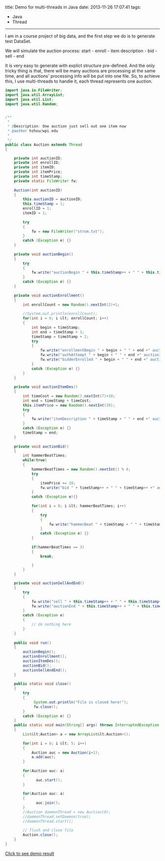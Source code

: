 title: Demo for multi-threads in Java
date: 2013-11-26 17:07:41
tags: 
  - Java
  - Thread
---

I am in a course project of big data, and the first step we do is to generate test DataSet.     

We will simulate the auction process: start - enroll - item description - bid - sell - end      

It is very easy to generate with explict structure pre-defined. And the only tricky thing is that, there will be many auctions are processing at the same time, and all auctions' processing info will be put into one file. So, to achieve this, I use multi-threads to handle it, each thread represents one auction.  
<!-- more -->
```java
import java.io.FileWriter;
import java.util.ArrayList;
import java.util.List;
import java.util.Random;


/**
 * 
 * @Description: One auction just sell out one item now
 * @author hzhou@wpi.edu
 *
 */
public class Auction extends Thread
{

    private int auctionID;
    private int enrollID;
    private int itemID;
    private int itemPrice;
    private int timeStamp;
    private static FileWriter fw;
    
    Auction(int auctionID)
    {
    	this.auctionID = auctionID;
    	this.timeStamp = 1;
    	enrollID = 1;
        itemID = 1;
        
    	try 
    	{ 
    		fw = new FileWriter("strom.txt"); 
    	} 
    	catch (Exception e) {}
    }
    
    private void auctionBegin()
    {
    	try 
    	{ 
    		fw.write("auctionBegin " + this.timeStamp++ + " " + this.timeStamp++ +" auctionID " + this.auctionID + " nothing 0 nothing 0 nothing 0\r\n");
    	} 
    	catch (Exception e) {}
    }
    
    private void auctionEnrollment()
    {
    	int enrollCount = new Random().nextInt(2)+1;
    	
    	//System.out.println(enrollCount);
    	for(int i = 0; i &lt; enrollCount; i++)
    	{
    		int begin = timeStamp;
        	int end = timeStamp + 1;
        	timeStamp = timeStamp + 2;
    		try 
        	{
        		fw.write("enrollmentBegin " + begin + " " + end +" auctionID " + this.auctionID + " enrollID " + this.enrollID + " nothing 0 nothing 0\r\n");
        		fw.write("authAttempt " + begin + " " + end +" auctionID " + this.auctionID + " enrollID " + this.enrollID + " nothing 0 nothing 0\r\n");
        		fw.write("bidderEnrolled " + begin + " " + end +" auctionID " + this.auctionID + " enrollID " + this.enrollID + " nothing 0 nothing 0\r\n");
        	} 
        	catch (Exception e) {}
    	}
    }
    
    private void auctionItemDes()
    {
    	int timeCost = new Random().nextInt(7)+10;
    	int end = timeStamp + timeCost;
    	this.itemPrice = new Random().nextInt(20);
    	try 
    	{
    		fw.write("itemDescription " + timeStamp + " " + end +" auctionID " + this.auctionID + " nothing 0 itemID  " + this.itemID + " price "+itemPrice+"\r\n");
    	} 
    	catch (Exception e) {}
    	timeStamp = end;
    }
    
    private void auctionBid()
    {
    	int hammerBeatTimes;
    	while(true)
    	{
	    	hammerBeatTimes = new Random().nextInt() % 4;
	    	try 
	    	{
	    		itemPrice += 10;
	    		fw.write("bid " + timeStamp++ + " " + timeStamp++ +" auctionID " + this.auctionID + " nothing 0 itemID  " + this.itemID + " price "+itemPrice+"\r\n");
	    	} 
	    	catch (Exception e){}
	    	
	    	for(int i = 0; i &lt; hammerBeatTimes; i++)
	    	{
	    		try 
		    	{
		    		fw.write("hammerBeat " + timeStamp + " " + timeStamp++ +" auctionID " + this.auctionID + " nothing 0 itemID  " + this.itemID + " nothing 0\r\n");
		    	} 
		    	catch (Exception e) {}
	    	}
	    	
	    	if(hammerBeatTimes == 3)
	    	{
	    		break;

	    	}
    	}
    }

    private void auctionSellAndEnd()
    {
    	try 
    	{
    		fw.write("sell " + this.timeStamp++ + " " + this.timeStamp++ +" auctionID " + this.auctionID + " nothing 0 itemID "+ this.itemID +" nothing 0\r\n");
    		fw.write("auctionEnd " + this.timeStamp++ + " " + this.timeStamp++ +" auctionID " + this.auctionID + " nothing 0 nothing 0 nothing 0\r\n");
	    } 
		catch (Exception e) 
		{
			// do nothing here
		}
    }
    
    public void run() 
    {
    	auctionBegin();
    	auctionEnrollment();
    	auctionItemDes();
    	auctionBid();
    	auctionSellAndEnd();
    }
    
    public static void close()
    {
    	try 
    	{ 
    		 System.out.println("File is closed here!");
    		 fw.close(); 
    	} 
    	catch (Exception e) {}
    }
    public static void main(String[] args) throws InterruptedException 
    {
    	List&lt;Auction> a = new ArrayList&lt;Auction>();
    	
    	for(int i = 0; i &lt; 5; i++)
    	{
    		Auction auc = new Auction(i+1);
            a.add(auc);
    	}
    	
    	for(Auction auc: a)
    	{
    		  auc.start();
    	}
    	
    	for(Auction auc: a)
    	{
    		  auc.join();
    	}
    	//Auction daemonThread = new Auction(0);
    	//daemonThread.setDaemon(true);
    	//daemonThread.start();
    	
    	// flush and close file
    	Auction.close(); 
    }
}
```

[Click to see demo result](https://github.com/zhouhao/CS525-Big-Data-Course-Project/blob/master/ProjectFinal/TestDataGenerator/strom.txt)
